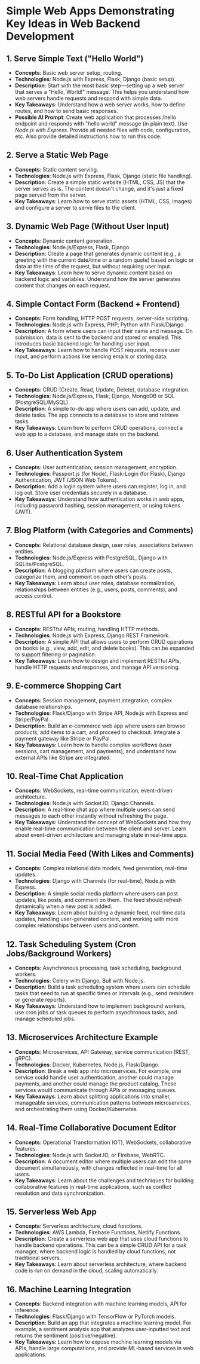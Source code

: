 # Simple Web Apps Demonstrating Key Ideas in Web Backend Development

## 1. Serve Simple Text ("Hello World")
- **Concepts**: Basic web server setup, routing.
- **Technologies**: Node.js with Express, Flask, Django (basic setup).
- **Description**: Start with the most basic step—setting up a web server that serves a "Hello, World!" message. This helps you understand how web servers handle requests and respond with simple data.
- **Key Takeaways**: Understand how a web server works, how to define routes, and how to send basic responses.
- **Possible AI Prompt**: Create web application that processes /hello endpoint and responds with "hello world" message (in plain text). Use *Node.js with Express*. Provide all needed files with code, configuration, etc. Also provide detailed instructions how to run this code.

## 2. Serve a Static Web Page
- **Concepts**: Static content serving.
- **Technologies**: Node.js with Express, Flask, Django (static file handling).
- **Description**: Create a simple static website (HTML, CSS, JS) that the server serves as is. The content doesn't change, and it's just a fixed page served from the server.
- **Key Takeaways**: Learn how to serve static assets (HTML, CSS, images) and configure a server to serve files to the client.

## 3. Dynamic Web Page (Without User Input)
- **Concepts**: Dynamic content generation.
- **Technologies**: Node.js/Express, Flask, Django.
- **Description**: Create a page that generates dynamic content (e.g., a greeting with the current date/time or a random quote) based on logic or data at the time of the request, but without requiring user input.
- **Key Takeaways**: Learn how to serve dynamic content based on backend logic and variables. Understand how the server generates content that changes on each request.

## 4. Simple Contact Form (Backend + Frontend)
- **Concepts**: Form handling, HTTP POST requests, server-side scripting.
- **Technologies**: Node.js with Express, PHP, Python with Flask/Django.
- **Description**: A form where users can input their name and message. On submission, data is sent to the backend and stored or emailed. This introduces basic backend logic for handling user input.
- **Key Takeaways**: Learn how to handle POST requests, receive user input, and perform actions like sending emails or storing data.

## 5. To-Do List Application (CRUD operations)
- **Concepts**: CRUD (Create, Read, Update, Delete), database integration.
- **Technologies**: Node.js/Express, Flask, Django, MongoDB or SQL (PostgreSQL/MySQL).
- **Description**: A simple to-do app where users can add, update, and delete tasks. The app connects to a database to store and retrieve tasks.
- **Key Takeaways**: Learn how to perform CRUD operations, connect a web app to a database, and manage state on the backend.

## 6. User Authentication System
- **Concepts**: User authentication, session management, encryption.
- **Technologies**: Passport.js (for Node), Flask-Login (for Flask), Django Authentication, JWT (JSON Web Tokens).
- **Description**: Add a login system where users can register, log in, and log out. Store user credentials securely in a database.
- **Key Takeaways**: Understand how authentication works in web apps, including password hashing, session management, or using tokens (JWT).

## 7. Blog Platform (with Categories and Comments)
- **Concepts**: Relational database design, user roles, associations between entities.
- **Technologies**: Node.js/Express with PostgreSQL, Django with SQLite/PostgreSQL.
- **Description**: A blogging platform where users can create posts, categorize them, and comment on each other’s posts.
- **Key Takeaways**: Learn about user roles, database normalization, relationships between entities (e.g., users, posts, comments), and access control.

## 8. RESTful API for a Bookstore
- **Concepts**: RESTful APIs, routing, handling HTTP methods.
- **Technologies**: Node.js with Express, Django REST Framework.
- **Description**: A simple API that allows users to perform CRUD operations on books (e.g., view, add, edit, and delete books). This can be expanded to support filtering or pagination.
- **Key Takeaways**: Learn how to design and implement RESTful APIs, handle HTTP requests and responses, and manage API versioning.

## 9. E-commerce Shopping Cart
- **Concepts**: Session management, payment integration, complex database relationships.
- **Technologies**: Flask/Django with Stripe API, Node.js with Express and Stripe/PayPal.
- **Description**: Build an e-commerce web app where users can browse products, add items to a cart, and proceed to checkout. Integrate a payment gateway like Stripe or PayPal.
- **Key Takeaways**: Learn how to handle complex workflows (user sessions, cart management, and payments), and understand how external APIs like Stripe are integrated.

## 10. Real-Time Chat Application
- **Concepts**: WebSockets, real-time communication, event-driven architecture.
- **Technologies**: Node.js with Socket.IO, Django Channels.
- **Description**: A real-time chat app where multiple users can send messages to each other instantly without refreshing the page.
- **Key Takeaways**: Understand the concept of WebSockets and how they enable real-time communication between the client and server. Learn about event-driven architecture and managing state in real-time apps.

## 11. Social Media Feed (With Likes and Comments)
- **Concepts**: Complex relational data models, feed generation, real-time updates.
- **Technologies**: Django with Channels (for real-time), Node.js with Express.
- **Description**: A simple social media platform where users can post updates, like posts, and comment on them. The feed should refresh dynamically when a new post is added.
- **Key Takeaways**: Learn about building a dynamic feed, real-time data updates, handling user-generated content, and working with more complex relationships between users and content.

## 12. Task Scheduling System (Cron Jobs/Background Workers)
- **Concepts**: Asynchronous processing, task scheduling, background workers.
- **Technologies**: Celery with Django, Bull with Node.js.
- **Description**: Build a task scheduling system where users can schedule tasks that need to run at specific times or intervals (e.g., send reminders or generate reports).
- **Key Takeaways**: Understand how to implement background workers, use cron jobs or task queues to perform asynchronous tasks, and manage scheduled jobs.

## 13. Microservices Architecture Example
- **Concepts**: Microservices, API Gateway, service communication (REST, gRPC).
- **Technologies**: Docker, Kubernetes, Node.js, Flask/Django.
- **Description**: Break a web app into microservices. For example, one service could handle user authentication, another could manage payments, and another could manage the product catalog. These services would communicate through APIs or messaging queues.
- **Key Takeaways**: Learn about splitting applications into smaller, manageable services, communication patterns between microservices, and orchestrating them using Docker/Kubernetes.

## 14. Real-Time Collaborative Document Editor
- **Concepts**: Operational Transformation (OT), WebSockets, collaborative features.
- **Technologies**: Node.js with Socket.IO, or Firebase, WebRTC.
- **Description**: A document editor where multiple users can edit the same document simultaneously, with changes reflected in real-time for all users.
- **Key Takeaways**: Learn about the challenges and techniques for building collaborative features in real-time applications, such as conflict resolution and data synchronization.

## 15. Serverless Web App
- **Concepts**: Serverless architecture, cloud functions.
- **Technologies**: AWS Lambda, Firebase Functions, Netlify Functions.
- **Description**: Create a serverless web app that uses cloud functions to handle backend operations. This can be a simple CRUD API for a task manager, where backend logic is handled by cloud functions, not traditional servers.
- **Key Takeaways**: Learn about serverless architecture, where backend code is run on demand in the cloud, scaling automatically.

## 16. Machine Learning Integration
- **Concepts**: Backend integration with machine learning models, API for inference.
- **Technologies**: Flask/Django with TensorFlow or PyTorch models.
- **Description**: Build an app that integrates a machine learning model. For example, a sentiment analysis app that analyzes user-inputted text and returns the sentiment (positive/negative).
- **Key Takeaways**: Learn how to expose machine learning models via APIs, handle large computations, and provide ML-based services in web applications.
